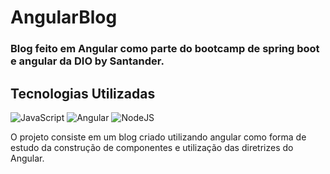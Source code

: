 # AngularBlog

### Blog feito em Angular como parte do bootcamp de spring boot e angular da DIO by Santander.

## Tecnologias Utilizadas
![JavaScript](https://img.shields.io/badge/javascript-%23323330.svg?style=for-the-badge&logo=javascript&logoColor=%23F7DF1E)
![Angular](https://img.shields.io/badge/angular-%23DD0031.svg?style=for-the-badge&logo=angular&logoColor=white)
![NodeJS](https://img.shields.io/badge/node.js-6DA55F?style=for-the-badge&logo=node.js&logoColor=white)

O projeto consiste em um blog criado utilizando angular como forma de estudo da construção de componentes e utilização das diretrizes do Angular.

